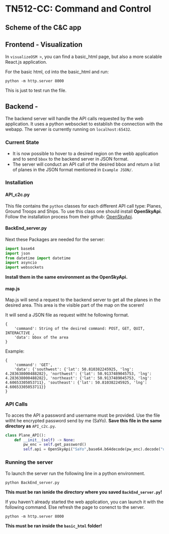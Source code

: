 # TN512-CC: Command and Control


## Scheme of the C&C app




## Frontend - Visualization
In `visualizeOSM >`, you can find a basic_html page, but also a more scalable React.js application.

For the basic html, cd into the basic_html and run:
```
python -m http.server 8000
```
This is just to test run the file.





## Backend - 
The backend server will handle the API calls requested by the web application. It uses a python websocket to establish the connection with the webapp. The server is currently running on `localhost:65432`. 

### Current State
- It is now possible to hover to a desired region on the webb application and to send `bbox` to the backend server in JSON format. 
- The server will conduct an API call of the desired bbox and return a list of planes in the JSON format mentioned in `Example JSON/`.

### Installation
#### API_c2c.py
This file contains the `python` classes for each different API call type: Planes, Ground Troops and Ships. To use this class one should install **OpenSkyApi**. Follow the installation process from their github: [OpenSkyApi](https://github.com/openskynetwork/opensky-api).

#### BackEnd_server.py
Next these Packages are needed for the server:
```python
import base64
import json
from datetime import datetime
import asyncio
import websockets
```
**Install them in the same environment as the OpenSkyApi.**

#### map.js
Map.js will send a request to the backend server to get all the planes in the desired area. This area is the visible part of the map on the sceren!

It will send a JSON file as request witht he following format.
```
{
    'command': String of the desired command: POST, GET, QUIT, INTERACTIVE ,
    'data': bbox of the area
}
```

Example: 
```
{
    'command': 'GET', 
    'data': {'southwest': {'lat': 50.810382245925, 'lng': 4.283638000488282}, 'northwest': {'lat': 50.9137489045753, 'lng': 4.283638000488282}, 'northeast': {'lat': 50.9137489045753, 'lng': 4.60653305053711}, 'southeast': {'lat': 50.810382245925, 'lng': 4.60653305053711}}
}
```

### API Calls
To acces the API a password and username must be provided. Use the file witht he encrypted password send by me (SaYo). **Save this file in the same directory as** `API_c2c.py`.
```python
class Plane_API():
    def __init__(self) -> None:
        pw_enc = self.get_password()
        self.api = OpenSkyApi("SaYo",base64.b64decode(pw_enc).decode("utf-8"))
```

### Running the server 
To launch the server run the following line in a python environment.
```
python BackEnd_server.py
```
**This must be ran isnide the directory where you saved `BackEnd_server.py`!**

If you haven't already started the web application, you can launch it with the following command. Else refresh the page to conenct to the server. 
```
python -m http.server 8000
```
**This must be ran inside the `basic_html` folder!**
